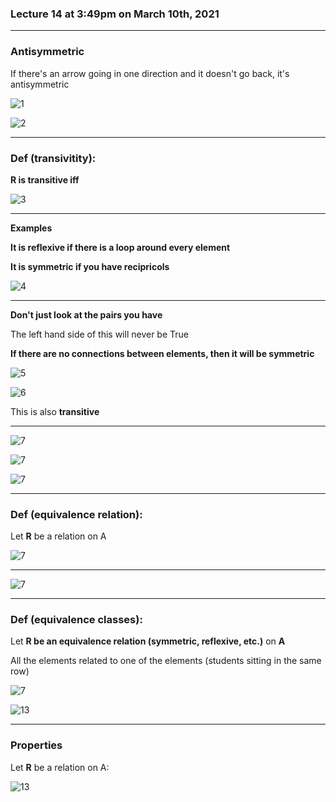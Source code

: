 ### Lecture 14 at 3:49pm on March 10th, 2021

---

### Antisymmetric

If there's an arrow going in one direction and it doesn't go back, it's antisymmetric

![1](./Lect14-img/1.png)

![2](./Lect14-img/2.png)

---

### Def (transivitity):

**R is transitive iff**

![3](./Lect14-img/3.png)

---

**Examples**



**It is reflexive if there is a loop around every element**

**It is symmetric if you have recipricols**

![4](./Lect14-img/4.png)

---

**Don't just look at the pairs you have**

The left hand side of this will never be True

**If there are no connections between elements, then it will be symmetric**

![5](./Lect14-img/5.png)

![6](./Lect14-img/6.png)



This is also **transitive**

---



![7](./Lect14-img/7.png)

![7](./Lect14-img/8.png)

![7](./Lect14-img/9.png)

---

### Def (equivalence relation):

Let **R** be a relation on A

![7](./Lect14-img/10.png)

---

![7](./Lect14-img/11.png)

---

### Def (equivalence classes): 

Let **R be an equivalence relation (symmetric, reflexive, etc.)** on **A**

All the elements related to one of the elements (students sitting in the same row)

![7](./Lect14-img/12.png)

![13](./Lect14-img/13.png)

---

### Properties

Let **R** be a relation on A:

![13](./Lect14-img/14.png)

